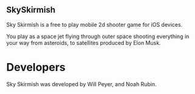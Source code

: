 ## SkySkirmish

Sky Skirmish is a free to play mobile 2d shooter game for iOS devices. 

You play as a space jet flying through outer space shooting everything in your way from asteroids, to satellites produced by Elon Musk.

# Developers

Sky Skirmish was developed by Will Peyer, and Noah Rubin. 
